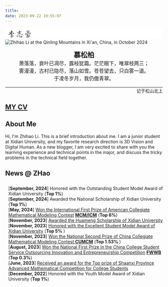```yaml
---
title: 
date: 2023-09-22 19:55:07
---
```


![](/img/name.webp)
<img src="https://lzhms.oss-cn-hangzhou.aliyuncs.com/images/blog/profile/IMG_20241003_225004.jpg" alt="Zhihao Li at the Qinling Mountains in Xi'an, China, in October 2024"/>

<center><span style="font-family: 'KaiTi'; font-weight: bold; font-size: 22px;">慕松柏</span></center>
<center><span style="font-family: 'KaiTi'; font-size: 16px;">萧落落，衰叶已凋尽，露枝犹霜。茫茫眼下，唯翠枝两三；</span></center>
<center><span style="font-family: 'KaiTi'; font-size: 16px;">雾漫漫，古村已隐尽，落山如雪。苍苍望去，只白雾一道。</span></center>
<center><span style="font-family: 'KaiTi'; font-size: 16px;">于凌冬岁月，我仍傲青翠。</span></center>
<br>
<hr style="width: 100%; margin: auto;">
<div style="text-align: right;">
    <span style="font-family: 'KaiTi'; font-size: 14px;">记于松山北上</span>
</div>

## <a href="/download/Zhihao-Li-CV.pdf" download> MY CV </a>

## About Me

Hi, I'm Zhihao Li. This is a brief introduction about me.
I am a junior student at Xidian University, and my favorite research direction is 3D Vision and Digital Human. As a new blogger, I am very excited to share with you the learning experience and technical points in the major, and discuss the tricky problems in the technical field together.

## News @ ZHao
<div style="width: 100%; max-width: 800px; max-height: 400px; overflow-y: scroll; padding: 10px;">
    <ul style="list-style-type: none; padding: 0; margin: 0;">
        <li>[<b>September, 2024</b>] Honored with the Outstanding Student Model Award of Xidian University <i class="fas fa-graduation-cap" style="color: #1E90FF;"></i> (<b>Top 1%</b>)</li>
        <li>[<b>September, 2024</b>] Awarded the National Scholarship of Xidian University  <i class="fas fa-award" style="color: gold;"></i> (<b>Top 1%</b>)</li>
        <li>[<b>May, 2024</b>] <a href="./MCMICM2024">Won the International First Prize of American Collegiate Mathematical Modeling Contest</a> <i class="fas fa-trophy" style="color: gold;"></i> <a href="https://www.comap.com/contests/mcm-icm"><b>MCM/ICM</b></a> (<b>Top 6%</b>)</li>
        <li>[<b>November, 2023</b>] <a href="./HuamengScholarship2023">Awarded the Huameng Scholarship of Xidian University</a> <i class="fas fa-award" style="color: gold;"></i> </li>
        <li>[<b>November, 2023</b>] <a href="./ExcellentStudent2023">Honored with the Excellent Student Model Award of Xidian University</a> <i class="fas fa-graduation-cap" style="color: #1E90FF;"></i> (<b>Top 5% </b>)</li>
        <li>[<b>November, 2023</b>] <a href="./CUMCM2023">Won the National Second Prize of China Collegiate Mathematical Modeling Contest <i class="fas fa-trophy" style="color: silver;"></i></a> <a href="https://www.mcm.edu.cn/"><b>CUMCM</b></a> (<b>Top 1.53% </b>)</li>
        <li>[<b>August, 2023</b>] <a href="./FWWB2023">Won the National First Prize in the China College Student Service Outsourcing Innovation and Entrepreneurship Competition</a> <i class="fas fa-trophy" style="color: gold;"></i> <a href="http://www.fwwb.org.cn/"><b>FWWB</b></a> (<b>Top 0.3%</b>)</li>
        <li>[<b>June, 2023</b>] <a href="./AMC2023">Received an award for the Top prize of Shaanxi Province Advanced Mathematical Competition for College Students</a></li>
        <li>[<b>December, 2022</b>] Honored with the Youth Model Award of Xidian University <i class="fas fa-graduation-cap" style="color: #1E90FF;"></i> (<b>Top 1%</b>)</li>
    </ul>
</div>